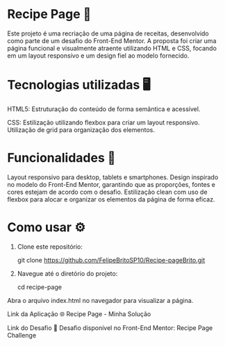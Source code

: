 # Recipe Page 🍳

Este projeto é uma recriação de uma página de receitas, desenvolvido como parte de um desafio do Front-End Mentor. A proposta foi criar uma página funcional e visualmente atraente utilizando HTML e CSS, focando em um layout responsivo e um design fiel ao modelo fornecido.

# Tecnologias utilizadas 🖥️
HTML5:
Estruturação do conteúdo de forma semântica e acessível.

CSS: Estilização utilizando flexbox para criar um layout responsivo.
Utilização de grid para organização dos elementos.

# Funcionalidades 📱
Layout responsivo para desktop, tablets e smartphones.
Design inspirado no modelo do Front-End Mentor, garantindo que as proporções, fontes e cores estejam de acordo com o desafio.
Estilização clean com uso de flexbox para alocar e organizar os elementos da página de forma eficaz.

# Como usar ⚙️
1. Clone este repositório:
   
   git clone
https://github.com/FelipeBritoSP10/Recipe-pageBrito.git


2. Navegue até o diretório do projeto:
   
   cd recipe-page

Abra o arquivo index.html no navegador para visualizar a página.

Link da Aplicação 🌐
Recipe Page - Minha Solução

Link do Desafio 🧩
Desafio disponível no Front-End Mentor: Recipe Page Challenge


